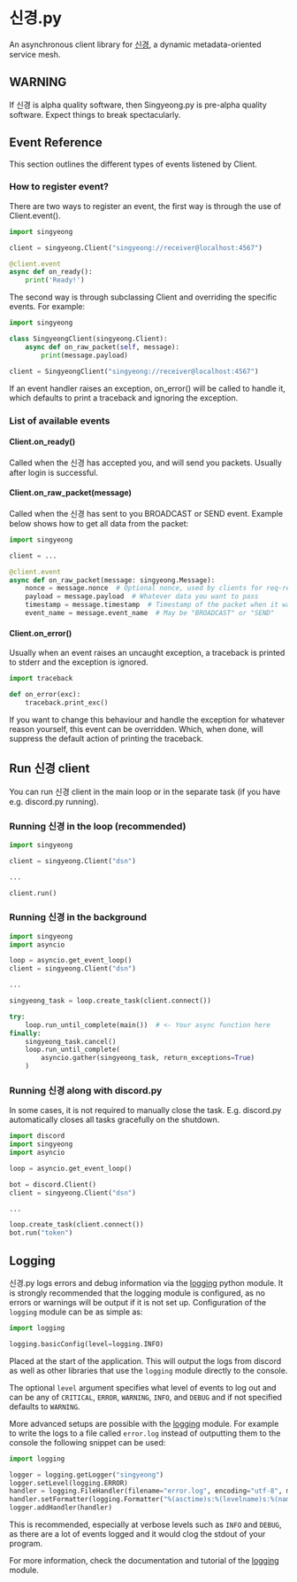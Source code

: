 # 신경.py

An asynchronous client library for [신경](https://github.com/queer/singyeong), a dynamic metadata-oriented service mesh.

## WARNING

If 신경 is alpha quality software, then Singyeong.py is pre-alpha quality software. Expect things to break spectacularly.

## Event Reference
This section outlines the different types of events listened by Client.

### How to register event?

There are two ways to register an event, the first way is through the use of Client.event(). 
```python
import singyeong

client = singyeong.Client("singyeong://receiver@localhost:4567")

@client.event
async def on_ready():
    print('Ready!')
```

The second way is through subclassing Client and overriding the specific events. For example:

```python
import singyeong

class SingyeongClient(singyeong.Client):
    async def on_raw_packet(self, message):
        print(message.payload)

client = SingyeongClient("singyeong://receiver@localhost:4567")
```

If an event handler raises an exception, on_error() will be called to handle it, which defaults to print a traceback and ignoring the exception.

### List of available events

#### Client.on_ready()
Called when the 신경 has accepted you, and will send you packets. Usually after login is successful.

#### Client.on_raw_packet(message)
Called when the 신경 has sent to you BROADCAST or SEND event. Example below shows how to get all data from the packet:
```python
import singyeong

client = ...

@client.event
async def on_raw_packet(message: singyeong.Message):
    nonce = message.nonce  # Optional nonce, used by clients for req-res queries
    payload = message.payload  # Whatever data you want to pass
    timestamp = message.timestamp  # Timestamp of the packet when it was sent on the server. Can be used for ex. latency calculations
    event_name = message.event_name  # May be "BROADCAST" or "SEND"
```


#### Client.on_error()
Usually when an event raises an uncaught exception, a traceback is printed to stderr and the exception is ignored.
```python
import traceback

def on_error(exc):
    traceback.print_exc()
```
If you want to change this behaviour and handle the exception for whatever reason yourself, this event can be overridden. Which, when done, will suppress the default action of printing the traceback.

## Run 신경 client 

You can run 신경 client in the main loop or in the separate task (if you have e.g. discord.py running).

### Running 신경 in the loop (recommended)

```python
import singyeong

client = singyeong.Client("dsn")

...

client.run()
```

### Running 신경 in the background
```python
import singyeong
import asyncio

loop = asyncio.get_event_loop()
client = singyeong.Client("dsn")

...

singyeong_task = loop.create_task(client.connect())

try:
    loop.run_until_complete(main())  # <- Your async function here
finally:    
    singyeong_task.cancel()
    loop.run_until_complete(
        asyncio.gather(singyeong_task, return_exceptions=True)
    )

```

### Running 신경 along with discord.py
In some cases, it is not required to manually close the task. E.g. discord.py automatically closes all tasks gracefully on the shutdown.

```python
import discord
import singyeong
import asyncio

loop = asyncio.get_event_loop()

bot = discord.Client()
client = singyeong.Client("dsn")

...

loop.create_task(client.connect())
bot.run("token")
```

## Logging


신경.py logs errors and debug information via the [logging](https://docs.python.org/3/library/logging.html) python
module. It is strongly recommended that the logging module is
configured, as no errors or warnings will be output if it is not set up.
Configuration of the ``logging`` module can be as simple as:

```python
import logging

logging.basicConfig(level=logging.INFO)
```

Placed at the start of the application. This will output the logs from
discord as well as other libraries that use the ``logging`` module
directly to the console.

The optional ``level`` argument specifies what level of events to log
out and can be any of ``CRITICAL``, ``ERROR``, ``WARNING``, ``INFO``, and
``DEBUG`` and if not specified defaults to ``WARNING``.

More advanced setups are possible with the [logging](https://docs.python.org/3/library/logging.html) module. For
example to write the logs to a file called ``error.log`` instead of
outputting them to the console the following snippet can be used:

```python
import logging

logger = logging.getLogger("singyeong")
logger.setLevel(logging.ERROR)
handler = logging.FileHandler(filename="error.log", encoding="utf-8", mode="w")
handler.setFormatter(logging.Formatter("%(asctime)s:%(levelname)s:%(name)s: %(message)s"))
logger.addHandler(handler)
```

This is recommended, especially at verbose levels such as ``INFO``
and ``DEBUG``, as there are a lot of events logged and it would clog the
stdout of your program.



For more information, check the documentation and tutorial of the
[logging](https://docs.python.org/3/library/logging.html) module.

